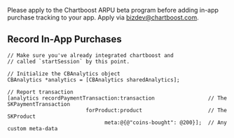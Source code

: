Please apply to the Chartboost ARPU beta program before adding in-app purchase tracking to your app. Apply via <a href="mailto:bizdev@chartboost.com">bizdev@chartboost.com</a>.

## Record In-App Purchases

```objc
// Make sure you've already integrated chartboost and 
// called `startSession` by this point.

// Initialize the CBAnalytics object
CBAnalytics *analytics = [CBAnalytics sharedAnalytics];

// Report transaction
[analytics recordPaymentTransaction:transaction                 // The SKPaymentTransaction
                         forProduct:product                     // The SKProduct
                               meta:@{@"coins-bought": @200}];  // Any custom meta-data
```
